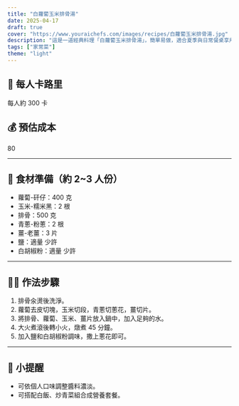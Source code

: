 ```yaml
---
title: "白蘿蔔玉米排骨湯"
date: 2025-04-17
draft: true
cover: "https://www.youraichefs.com/images/recipes/白蘿蔔玉米排骨湯.jpg"
description: "這是一道經典料理「白蘿蔔玉米排骨湯」，簡單易做，適合夏季與日常餐桌享用。"
tags: ["家常菜"]
theme: "light"
---
```


## 🥄 每人卡路里  
每人約 300 卡

## 💰 預估成本  
80

---

## 🧾 食材準備（約 2~3 人份）

- 蘿蔔-矸仔：400 克
- 玉米-糯米黑：2 根
- 排骨：500 克
- 青蔥-粉蔥：2 根
- 薑-老薑：3 片
- 鹽：適量 少許
- 白胡椒粉：適量 少許

---

## 👩‍🍳 作法步驟

1. 排骨汆燙後洗淨。
2. 蘿蔔去皮切塊，玉米切段，青蔥切蔥花，薑切片。
3. 將排骨、蘿蔔、玉米、薑片放入鍋中，加入足夠的水。
4. 大火煮滾後轉小火，燉煮 45 分鐘。
5. 加入鹽和白胡椒粉調味，撒上蔥花即可。

---

## 📝 小提醒

- 可依個人口味調整醬料濃淡。
- 可搭配白飯、炒青菜組合成營養套餐。
